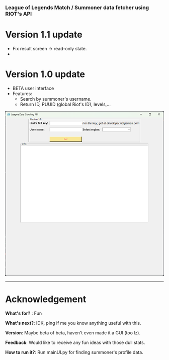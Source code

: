 ### League of Legends Match / Summoner data fetcher using RIOT's API

# Version 1.1 update
* Fix result screen -> read-only state.
* 



# Version 1.0 update 
- BETA user interface
- Features:
    - Search by summoner's username.
    - Return ID, PUUID (global Riot's ID), levels,...


![img.png](img.png)
***

# Acknowledgement
**What's for?** : Fun

**What's next?**: IDK, ping if me you know anything useful with this.

**Version**: Maybe beta of beta, haven't even made it a GUI (too lz).

**Feedback**: Would like to receive any fun ideas with those dull stats.

**How to run it?**: Run mainUI.py for finding summoner's profile data.